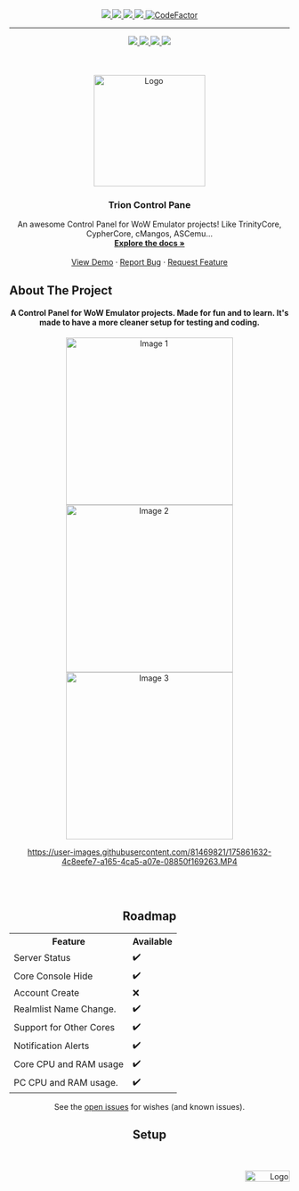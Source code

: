 <div id="top"></div>

<div align="center">
  
  <a href="https://github.com/fIyingPhoenix/TrionControlPanel/graphs/contributors">
    <img src="https://img.shields.io/github/contributors/fIyingPhoenix/TrionControlPanel.svg?style=for-the-badge" >
  </a> 
  <a href="https://github.com/fIyingPhoenix/TrionControlPanel/graphs/forks">
    <img src="https://img.shields.io/github/forks/fIyingPhoenix/TrionControlPanel.svg?style=for-the-badge" >
  </a> 
  <a href="https://github.com/fIyingPhoenix/TrionControlPanel/graphs/members">
    <img src="https://img.shields.io/github/stars/fIyingPhoenix/TrionControlPanel.svg?style=for-the-badge" >
  </a> 
  <a href="https://github.com/fIyingPhoenix/TrionControlPanel/issues">
    <img src="https://img.shields.io/github/issues/fIyingPhoenix/TrionControlPanel.svg?style=for-the-badge" >
  </a>
  <a href="https://www.codefactor.io/repository/github/fiyingphoenix/TrionControlPanel/overview/main">
    <img src="https://img.shields.io/codefactor/grade/github/fIyingPhoenix/TrionControlPanel?style=for-the-badge" alt="CodeFactor" />
  </a>
</div>

----

<div align="center">
  <a href="#About"title="ABOUT THE PROJECT">
    <img src="https://user-images.githubusercontent.com/81469821/144743715-bcecee33-a77a-4fb0-b6ed-028a4cb3c4e9.png" >
  </a> 
  <a href="#Roadmap"title="ROADMAP">
    <img src="https://user-images.githubusercontent.com/81469821/144743716-30c72426-73e2-42b9-95f0-95917502bae8.png" >
  </a> 
  <a href="#Setup"title="SETUP">
    <img src="https://user-images.githubusercontent.com/81469821/144743717-8ba5a67e-6a2e-4710-978f-395ae817afe3.png" >
  </a> 
  <a href="https://raw.githubusercontent.com/fIyingPhoenix/TrionControlPanel/main/Trion%20Control%20Panel/bin/Publish/Trion%20Control%20Panel.exe"title="DOWNLOAD">
    <img src="https://user-images.githubusercontent.com/81469821/144743720-7b72dbd2-3807-45ed-b6e2-a58c6159318a.png" >
  </a> 
  <br />
  <br />
  <br />
  <br />
 </div>

<div align="center">

  <a href="#">
    <img src="https://user-images.githubusercontent.com/81469821/144727879-3713f924-9922-4c9b-921b-1e47a79adea1.png" alt="Logo" width="200" height="200">
  </a>

  <h3 align="center">Trion Control Pane</h3>

  <p align="center">
    An awesome Control Panel for WoW Emulator projects! Like TrinityCore, CypherCore, cMangos, ASCemu...
    <br />
    <a href="https://github.com/fIyingPhoenix/TrionControlPanel/"><strong>Explore the docs »</strong></a>
    <br />
    <br />
    <a href="https://github.com/fIyingPhoenix/TrionControlPanel">View Demo</a>
    ·
    <a href="https://github.com/fIyingPhoenix/TrionControlPanel/issues">Report Bug</a>
    ·
    <a href="https://github.com/fIyingPhoenix/TrionControlPanel/issues">Request Feature</a>
  </p>
</div>






<div id="About"></div>

## About The Project

<div align="center">
     <h4 align="center"> A Control Panel for WoW Emulator projects. Made for fun and to learn. It's made to have a more cleaner setup for testing and coding. </h4>

<p float="left">
  <img src="https://user-images.githubusercontent.com/81469821/175856004-ccd5e4e3-196d-4098-ac79-6dfa138d7937.jpg" alt="Image 1" width="300"/>
  <img src="https://user-images.githubusercontent.com/81469821/175856003-f24e775e-0d0d-4212-924f-2a96e4d5aaf5.jpg" alt="Image 2" width="300"/>
  <img src="https://user-images.githubusercontent.com/81469821/175856005-b3275017-17b2-4c0c-ae16-d1b8acc64fd8.jpg" alt="Image 3" width="300"/>
</p>

https://user-images.githubusercontent.com/81469821/175861632-4c8eefe7-a165-4ca5-a07e-08850f169263.MP4

<br />
<br />
<div id="Roadmap"></div>

## Roadmap

<div align="left">
<table style="">
  <tr>
    <th>Feature</th>
    <th>Available</th>
  </tr>
  <tr>
    <td>Server Status</td>
    <td>✔️</td>
  </tr>
  <tr>
    <td>Core Console Hide</td>
    <td>✔️</td>
  </tr>
  <tr>
    <td>Account Create</td>
    <td>❌</td>
  </tr>
  <tr>
    <td>Realmlist Name Change.</td>
    <td>✔️</td>
  </tr>
  <tr>
    <td>Support for Other Cores</td>
    <td>✔️</td>
  </tr>
  <tr>
    <td>Notification Alerts</td>
    <td>✔️</td>
  </tr>
  <tr>
    <td>Core CPU and RAM usage</td>
    <td>✔️</td>
  </tr>
    <tr>
    <td>PC CPU and RAM usage.</td>
    <td>✔️</td>
  </tr>
</table>
</div>


See the [open issues](https://github.com/fIyingPhoenix/TrionControlPanel/issues) for wishes  (and known issues).

<div id="Setup"></div>

<div id="Setup"></div>

## Setup

<br />
<br />

<div align="right">
  <a href="#top"title="BACK TO TOP">
    <img src="https://user-images.githubusercontent.com/81469821/144744079-114c852a-56b1-4fe2-a668-3df2140a6cf7.png" alt="Logo" width="80" height="20">
  </a>
</div>
<br />
